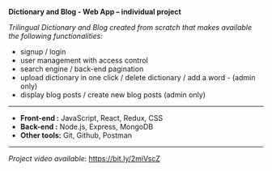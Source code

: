 **Dictionary and Blog - Web App – individual project**

*Trilingual Dictionary and Blog created from scratch that makes available the following functionalities:*

- signup / login
- user management with access control
- search engine / back-end pagination
- upload dictionary in one click / delete dictionary  / add a word - (admin only)
- display blog posts / create new blog posts (admin only)

---

- **Front-end :** JavaScript, React, Redux, CSS
- **Back-end :** Node.js, Express, MongoDB
- **Other tools:** Git, Github, Postman

---

  *Project video available*: https://bit.ly/2miVscZ
